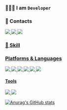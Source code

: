
### 👩🏻‍💻 I am `Developer` 

### 💌 Contacts

<p>
  <a href="https://hoong-story.tistory.com"><img src="https://img.shields.io/badge/Tistory-000000?style=for-the-badge&logo=tistory&logoColor=white">
  <a href="https://www.instagram.com/seluv"><img src="https://img.shields.io/badge/Instagram-E4405F?style=for-the-badge&logo=git&logoColor=white">
  <a href="mailto:alswjd3813@naver.com"><img src="https://img.shields.io/badge/Naver-03C75A?style=for-the-badge&logo=naver&logoColor=white">
</p>

### 🔎 Skill

### Platforms & Languages

<p>
  <img src="https://img.shields.io/badge/Java-007396?style=for-the-badge&logo=Java&logoColor=white">
  <img src="https://img.shields.io/badge/Spring-6DB33F?style=for-the-badge&logo=Spring&logoColor=white">
  <img src="https://img.shields.io/badge/github-181717?style=for-the-badge&logo=github&logoColor=white">
  <img src="https://img.shields.io/badge/linux-FCC624?style=for-the-badge&logo=linux&logoColor=black">
  <img src="https://img.shields.io/badge/mysql-4479A1?style=for-the-badge&logo=mysql&logoColor=white">
  <img src="https://img.shields.io/badge/vue-6DB33F?style=for-the-badge&logo=vue&logoColor=white">
</p>

#### Tools

<p>
<img src="https://img.shields.io/badge/git-F05032?style=for-the-badge&logo=git&logoColor=white">
<img src="https://img.shields.io/badge/notion-000000?style=for-the-badge&logo=notion&logoColor=white">
</p>

    

![Anurag's GitHub stats](https://github-readme-stats.vercel.app/api?username=hongmj37&show_icons=true&theme=radical)
<br>




